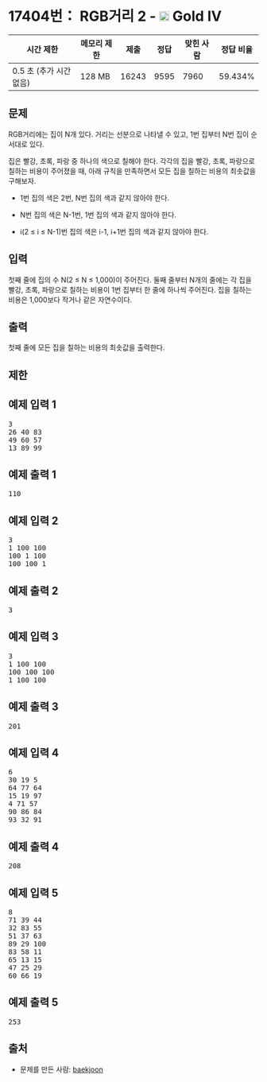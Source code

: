# 17404번： RGB거리 2 - <img src="https://static.solved.ac/tier_small/12.svg" style="height:20px" /> Gold IV



| 시간 제한 | 메모리 제한 | 제출 | 정답 | 맞힌 사람 | 정답 비율 |
| --- | --- | --- | --- | --- | --- |
| 0.5 초 (추가 시간 없음) | 128 MB | 16243 | 9595 | 7960 | 59.434% |
## 문제

RGB거리에는 집이 N개 있다. 거리는 선분으로 나타낼 수 있고, 1번 집부터 N번 집이 순서대로 있다.

집은 빨강, 초록, 파랑 중 하나의 색으로 칠해야 한다. 각각의 집을 빨강, 초록, 파랑으로 칠하는 비용이 주어졌을 때, 아래 규칙을 만족하면서 모든 집을 칠하는 비용의 최솟값을 구해보자.

- 1번 집의 색은 2번, N번 집의 색과 같지 않아야 한다.

- N번 집의 색은 N-1번, 1번 집의 색과 같지 않아야 한다.

- i(2 ≤ i ≤ N-1)번 집의 색은 i-1, i+1번 집의 색과 같지 않아야 한다.

## 입력

첫째 줄에 집의 수 N(2 ≤ N ≤ 1,000)이 주어진다. 둘째 줄부터 N개의 줄에는 각 집을 빨강, 초록, 파랑으로 칠하는 비용이 1번 집부터 한 줄에 하나씩 주어진다. 집을 칠하는 비용은 1,000보다 작거나 같은 자연수이다.

## 출력

첫째 줄에 모든 집을 칠하는 비용의 최솟값을 출력한다.

## 제한

## 예제 입력 1

<pre>3
26 40 83
49 60 57
13 89 99
</pre>
## 예제 출력 1

<pre>110
</pre>
## 예제 입력 2

<pre>3
1 100 100
100 1 100
100 100 1
</pre>
## 예제 출력 2

<pre>3
</pre>
## 예제 입력 3

<pre>3
1 100 100
100 100 100
1 100 100
</pre>
## 예제 출력 3

<pre>201
</pre>
## 예제 입력 4

<pre>6
30 19 5
64 77 64
15 19 97
4 71 57
90 86 84
93 32 91
</pre>
## 예제 출력 4

<pre>208
</pre>
## 예제 입력 5

<pre>8
71 39 44
32 83 55
51 37 63
89 29 100
83 58 11
65 13 15
47 25 29
60 66 19
</pre>
## 예제 출력 5

<pre>253
</pre>
## 출처

- 문제를 만든 사람: [baekjoon](/user/baekjoon)